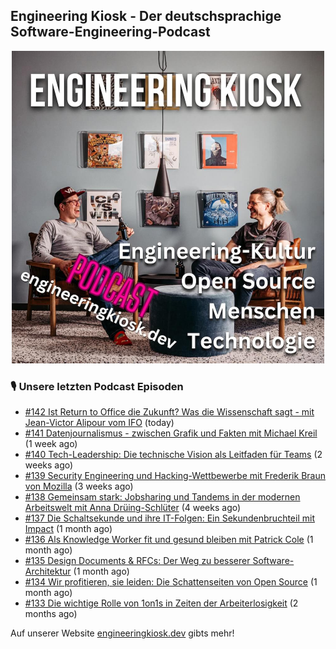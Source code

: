## Engineering Kiosk - Der deutschsprachige Software-Engineering-Podcast

<p align="center">
  <img width="500" height="500" src="https://github.com/EngineeringKiosk/.github/blob/main/images/podcast_square.jpg" alt="Engineering Kiosk Podcast" title="Engineering Kiosk Podcast">
</p>

### 🎙️ Unsere letzten Podcast Episoden


- [#142 Ist Return to Office die Zukunft? Was die Wissenschaft sagt - mit Jean-Victor Alipour vom IFO](https://engineeringkiosk.dev) (today)
- [#141 Datenjournalismus - zwischen Grafik und Fakten mit Michael Kreil](https://engineeringkiosk.dev) (1 week ago)
- [#140 Tech-Leadership: Die technische Vision als Leitfaden für Teams](https://engineeringkiosk.dev) (2 weeks ago)
- [#139 Security Engineering und Hacking-Wettbewerbe mit Frederik Braun von Mozilla](https://engineeringkiosk.dev) (3 weeks ago)
- [#138 Gemeinsam stark: Jobsharing und Tandems in der modernen Arbeitswelt mit Anna Drüing-Schlüter](https://engineeringkiosk.dev) (4 weeks ago)
- [#137 Die Schaltsekunde und ihre IT-Folgen: Ein Sekundenbruchteil mit Impact](https://engineeringkiosk.dev) (1 month ago)
- [#136 Als Knowledge Worker fit und gesund bleiben mit Patrick Cole](https://engineeringkiosk.dev) (1 month ago)
- [#135 Design Documents &amp; RFCs: Der Weg zu besserer Software-Architektur](https://engineeringkiosk.dev) (1 month ago)
- [#134 Wir profitieren, sie leiden: Die Schattenseiten von Open Source](https://engineeringkiosk.dev) (1 month ago)
- [#133 Die wichtige Rolle von 1on1s in Zeiten der Arbeiterlosigkeit](https://engineeringkiosk.dev) (2 months ago)

Auf unserer Website [engineeringkiosk.dev](https://engineeringkiosk.dev/) gibts mehr!

